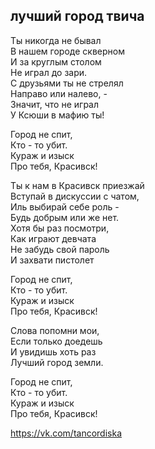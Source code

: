 ## лучший город твича

Ты никогда не бывал  
В нашем городе скверном  
И за круглым столом  
Не играл до зари.  
С друзьями ты не стрелял  
Направо или налево, -  
Значит, что не играл  
У Ксюши в мафию ты!  
  
Город не спит,  
Кто - то убит.  
Кураж и изыск  
Про тебя, Красивск!  
  
Ты к нам в Красивск приезжай  
Вступай в дискуссии с чатом,  
Иль выбирай себе роль -   
Будь добрым или же нет.  
Хотя бы раз посмотри,  
Как играют девчата  
Не забудь свой пароль  
И захвати пистолет   
  
Город не спит,  
Кто - то убит.  
Кураж и изыск  
Про тебя, Красивск!    
  
Слова попомни мои,  
Если только доедешь  
И увидишь хоть раз  
Лучший город земли.  
  
Город не спит,  
Кто - то убит.  
Кураж и изыск  
Про тебя, Красивск! 
  
  
https://vk.com/tancordiska  
